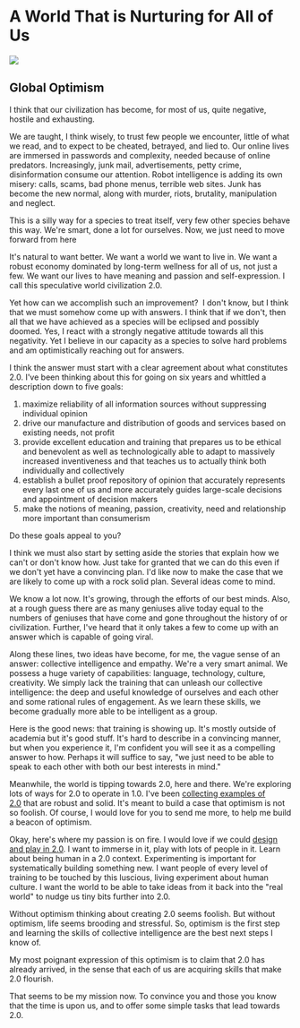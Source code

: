 # A World That is Nurturing for All of Us


![](https://static.wixstatic.com/media/e7eb17_a121b324a625493f9250188d012ef990~mv2.jpg/v1/crop/x_0,y_1,w_389,h_225/fill/w_545,h_307,al_c,lg_1,q_80,enc_auto/e7eb17_a121b324a625493f9250188d012ef990~mv2.jpg)

## Global Optimism

I think that our civilization has become, for most of us, quite negative, hostile and exhausting.

We are taught, I think wisely, to trust few people we encounter, little of what we read, and to expect to be cheated, betrayed, and lied to. Our online lives are immersed in passwords and complexity, needed because of online predators. Increasingly, junk mail, advertisements, petty crime, disinformation consume our attention. Robot intelligence is adding its own misery: calls, scams, bad phone menus, terrible web sites. Junk has become the new normal, along with murder, riots, brutality, manipulation and neglect.

This is a silly way for a species to treat itself, very few other species behave this way. We're smart, done a lot for ourselves. Now, we just need to move forward from here

It's natural to want better. We want a world we want to live in. We want a robust economy dominated by long-term wellness for all of us, not just a few. We want our lives to have meaning and passion and self-expression. I call this speculative world civilization 2.0.

Yet how can we accomplish such an improvement?  I don't know, but I think that we must somehow come up with answers. I think that if we don't, then all that we have achieved as a species will be eclipsed and possibly doomed. Yes, I react with a strongly negative attitude towards all this negativity. Yet I believe in our capacity as a species to solve hard problems and am optimistically reaching out for answers.

I think the answer must start with a clear agreement about what constitutes 2.0. I've been thinking about this for going on six years and whittled a description down to five goals:

1. maximize reliability of all information sources without suppressing individual opinion
2. drive our manufacture and distribution of goods and services based on existing needs, not profit
3. provide excellent education and training that prepares us to be ethical and benevolent as well as technologically able to adapt to massively increased inventiveness and that teaches us to actually think both individually and collectively
4. establish a bullet proof repository of opinion that accurately represents every last one of us and more accurately guides large-scale decisions and appointment of decision makers
5.  make the notions of meaning, passion, creativity, need and relationship more important than consumerism

Do these goals appeal to you?

I think we must also start by setting aside the stories that explain how we can't or don't know how. Just take for granted that we can do this even if we don't yet have a convincing plan. I'd like now to make the case that we are likely to come up with a rock solid plan. Several ideas come to mind.

We know a lot now. It's growing, through the efforts of our best minds. Also, at a rough guess there are as many geniuses alive today equal to the numbers of geniuses that have come and gone throughout the history of or civilization. Further, I've heard that it only takes a few to come up with an answer which is capable of going viral.

Along these lines, two ideas have become, for me, the vague sense of an answer: collective intelligence and empathy. We're a very smart animal. We possess a huge variety of capabilities: language, technology, culture, creativity. We simply lack the training that can unleash our collective intelligence: the deep and useful knowledge of ourselves and each other and some rational rules of engagement. As we learn these skills, we become gradually more able to be intelligent as a group.

Here is the good news: that training is showing up. It's mostly outside of academia but it's good stuff. It's hard to describe in a convincing manner, but when you experience it, I'm confident you will see it as a compelling answer to how. Perhaps it will suffice to say, "we just need to be able to speak to each other with both our best interests in mind."

Meanwhile, the world is tipping towards 2.0, here and there. We're exploring lots of ways for 2.0 to operate in 1.0. I've been [collecting examples of 2.0](https://www.civilization2.org/list) that are robust and solid. It's meant to build a case that optimism is not so foolish. Of course, I would love for you to send me more, to help me build a beacon of optimism.

Okay, here's where my passion is on fire. I would love if we could [design and play in 2.0](http://www.game.civilization2.org/). I want to immerse in it, play with lots of people in it. Learn about being human in a 2.0 context. Experimenting is important for systematically building something new. I want people of every level of training to be touched by this luscious, living experiment about human culture. I want the world to be able to take ideas from it back into the "real world" to nudge us tiny bits further into 2.0.

Without optimism thinking about creating 2.0 seems foolish. But without optimism, life seems brooding and stressful. So, optimism is the first step and learning the skills of collective intelligence are the best next steps I know of.

My most poignant expression of this optimism is to claim that 2.0 has already arrived, in the sense that each of us are acquiring skills that make 2.0 flourish.

That seems to be my mission now. To convince you and those you know that the time is upon us, and to offer some simple tasks that lead towards 2.0.
